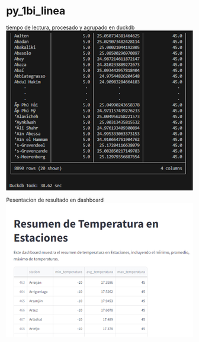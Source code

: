 # py_1bi_linea

tiempo de lectura, procesado y agrupado en duckdb 
![dashboard_ejemplo](pics\procesado_duckdb.png)


Pesentacion de resultado en dashboard
![dashboard_ejemplo](pics\dashboard_ejemplo.png)
